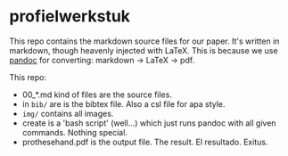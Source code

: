 # profielwerkstuk
This repo contains the markdown source files for our paper. It's written in markdown, though heavenly injected with LaTeX. 
This is because we use [pandoc](http://pandoc.org) for converting: markdown -> LaTeX -> pdf.

This repo:
- 00_*.md kind of files are the source files.
- in `bib/` are is the bibtex file. Also a csl file for apa style.
- `img/` contains all images.
- create is a 'bash script' (well...) which just runs pandoc with all given commands. Nothing special.
- prothesehand.pdf is the output file. The result. El resultado. Exitus.
